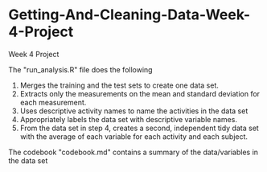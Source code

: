 # Getting-And-Cleaning-Data-Week-4-Project
Week 4 Project

The "run_analysis.R" file does the following

1. Merges the training and the test sets to create one data set.
2. Extracts only the measurements on the mean and standard deviation for each measurement.
3. Uses descriptive activity names to name the activities in the data set
4. Appropriately labels the data set with descriptive variable names.
5. From the data set in step 4, creates a second, independent tidy data set with the average of each variable for each activity and each subject.

The codebook "codebook.md" contains a summary of the data/variables in the data set
